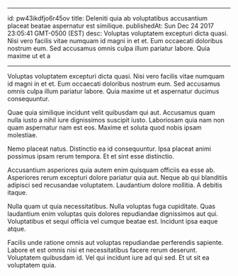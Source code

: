 
---
id: pw43ikdfjo6r45ov
title: Deleniti quia ab voluptatibus accusantium placeat beatae aspernatur est similique.
publishedAt: Sun Dec 24 2017 23:05:41 GMT-0500 (EST)
desc: Voluptas voluptatem excepturi dicta quasi. Nisi vero facilis vitae numquam id magni in et et. Eum occaecati doloribus nostrum eum. Sed accusamus omnis culpa illum pariatur labore. Quia maxime ut et a

---



Voluptas voluptatem excepturi dicta quasi. Nisi vero facilis vitae numquam id magni in et et. Eum occaecati doloribus nostrum eum. Sed accusamus omnis culpa illum pariatur labore. Quia maxime ut et aspernatur ducimus consequuntur.
 Quae quia similique incidunt velit quibusdam qui aut. Accusamus quam nulla iusto a nihil iure dignissimos suscipit iusto. Laboriosam quia nam non quam aspernatur nam est eos. Maxime et soluta quod nobis ipsam molestiae.
 Nemo placeat natus. Distinctio ea id consequuntur. Ipsa placeat animi possimus ipsam rerum tempora. Et et sint esse distinctio.


Accusantium asperiores quia autem enim quisquam officiis ea esse ab. Asperiores rerum excepturi dolore pariatur quia aut. Neque ab qui blanditiis adipisci sed recusandae voluptatem. Laudantium dolore mollitia. A debitis itaque.
 Nulla quam ut quia necessitatibus. Nulla voluptas fuga cupiditate. Quas laudantium enim voluptas quis dolores repudiandae dignissimos aut qui. Voluptatibus et sequi officia vel cumque beatae est. Incidunt ipsa eaque atque.
 Facilis unde ratione omnis aut voluptas repudiandae perferendis sapiente. Labore et est omnis nisi et necessitatibus facere rerum deserunt. Voluptatem quibusdam id. Vel qui incidunt iure ad qui sed. Et ut sit ea voluptatem quia.

